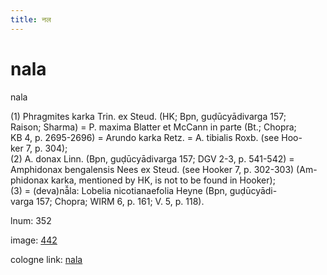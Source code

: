 ```yaml
---
title: नल
---
```


# nala

nala  <div n="P" />(1) Phragmites karka Trin. ex Steud. (HK; Bpn, guḍūcyādivarga 157; <div n="lb" />Raison; Sharma) = P. maxima Blatter et McCann in parte (Bt.; Chopra; <div n="lb" />KB 4, p. 2695-2696) = Arundo karka Retz. = A. tibialis Roxb. (see Hoo- <div n="lb" />ker 7, p. 304); <div n="P" />(2) A. donax Linn. (Bpn, guḍūcyādivarga 157; DGV 2-3, p. 541-542) = <div n="lb" />Amphidonax bengalensis Nees ex Steud. (see Hooker 7, p. 302-303) (Am- <div n="lb" />phidonax karka, mentioned by HK, is not to be found in Hooker); <div n="P" />(3) = (deva)nā̆la: Lobelia nicotianaefolia Heyne (Bpn, guḍūcyādi- <div n="lb" />varga 157; Chopra; WIRM 6, p. 161; V. 5, p. 118).

lnum: 352

image: [442](https://www.sanskrit-lexicon.uni-koeln.de/scans/csl-apidev/servepdf.php?dict=snp&page=442)

cologne link: [nala](https://sanskrit-lexicon.uni-koeln.de/scans/csl-apidev/getword.php?dict=snp&key=nala)

